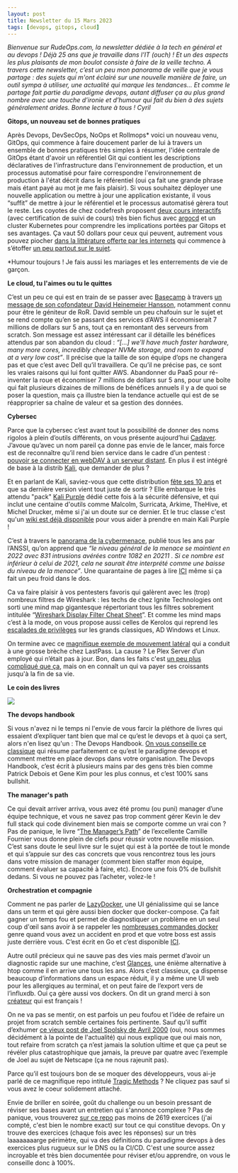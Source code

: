 ```yaml
---
layout: post
title: Newsletter du 15 Mars 2023
tags: [devops, gitops, cloud]
---
```






*Bienvenue sur RudeOps.com, la newsletter dédiée à la tech en général et au devops ! Déjà 25 ans que je travaille dans l’IT (ouch) ! Et un des aspects les plus plaisants de mon boulot consiste à faire de la veille techno. A travers cette newsletter, c’est un peu mon panorama de veille que je vous partage : des sujets qui m'ont éclairé sur une nouvelle manière de faire, un outil sympa à utiliser, une actualité qui marque les tendances… Et comme le partage fait partie du paradigme devops, autant diffuser ça au plus grand nombre avec une touche d’ironie et d’humour qui fait du bien à des sujets généralement arides. Bonne lecture à tous !
Cyril*  


**Gitops, un nouveau set de bonnes pratiques**

Après Devops, DevSecOps, NoOps et Rollmops* voici un nouveau venu, GitOps, qui commence à faire doucement parler de lui à travers un ensemble de bonnes pratiques très simples à résumer, l'idée centrale de GitOps étant d'avoir un référentiel Git qui contient les descriptions déclaratives de l'infrastructure dans l'environnement de production, et un processus automatisé pour faire correspondre l'environnement de production à l'état décrit dans le référentiel (oui ça fait une grande phrase mais étant payé au mot je me fais plaisir). Si vous souhaitez déployer une nouvelle application ou mettre à jour une application existante, il vous “suffit” de mettre à jour le référentiel et le processus automatisé gèrera tout le reste. Les coyotes de chez codefresh proposent  [deux cours interactifs](https://learning.codefresh.io/start)  (avec certification de suivi de cours) très bien fichus avec  [argocd](https://argo-cd.readthedocs.io/en/stable/) et un cluster Kubernetes pour comprendre les implications portées par Gitops et ses avantages. Ça vaut 50 dollars pour ceux qui peuvent, autrement vous pouvez piocher  [dans la littérature offerte par les internets](https://www.redhat.com/fr/topics/devops/what-is-gitops)  qui commence à s’étoffer  [un peu partout sur le sujet](https://blog.devops.dev/gitops-multi-tenancy-with-argo-cd-74ce8ec3bbf5).

*Humour toujours ! Je fais aussi les mariages et les enterrements de vie de garçon.  

**Le cloud, tu l'aimes ou tu le quittes**

C’est un peu ce qui est en train de se passer avec  [Basecamp](https://basecamp.com/) à travers  [un message de son cofondateur David Heinemeier Hansson](https://world.hey.com/dhh/why-we-re-leaving-the-cloud-654b47e0), notamment connu pour être le géniteur de RoR. David semble un peu chafouin sur le sujet et se rend compte qu’en se passant des services d’AWS il économiserait 7 millions de dollars sur 5 ans, tout ça en remontant des serveurs from scratch. Son message est assez intéressant car il détaille les bénéfices attendus par son abandon du cloud :  _“[...] we'll have much faster hardware, many more cores, incredibly cheaper NVMe storage, and room to expand at a very low cost”_. Il précise que la taille de son équipe d’ops ne changera pas et que c’est avec Dell qu’il travaillera. Ce qu’il ne précise pas, ce sont les vraies raisons qui lui font quitter AWS. Abandonner du PaaS pour ré-inventer la roue et économiser 7 millions de dollars sur 5 ans, pour une boîte qui fait plusieurs dizaines de millions de bénéfices annuels il y a de quoi se poser la question, mais ça illustre bien la tendance actuelle qui est de se réapproprier sa chaîne de valeur et sa gestion des données.

**Cybersec**

Parce que la cybersec c’est avant tout la possibilité de donner des noms rigolos à plein d’outils différents, on vous présente aujourd’hui  [Cadaver](https://www.kalilinux.in/2021/06/cadaver-exploit-http-put-vulnerability-kali-linux.html). J’avoue qu’avec un nom pareil ça donne pas envie de le lancer, mais force est de reconnaître qu’il rend bien service dans le cadre d’un pentest :  [pouvoir se connecter en webDAV à un serveur distant](https://null-byte.wonderhowto.com/how-to/exploit-webdav-server-get-shell-0204718/). En plus il est intégré de base à la distrib  [Kali](https://www.kali.org/), que demander de plus ?

Et en parlant de Kali, saviez-vous que cette distribution  [fête ses 10 ans](https://www.kali.org/blog/kali-linux-2023-1-release/)  et que sa dernière version vient tout juste de sortir ? Elle embarque le très attendu "pack" [Kali Purple](https://www.kali.org/blog/kali-linux-2023-1-release/#kali-purple)  dédié cette fois à la sécurité défensive, et qui inclut une centaine d'outils comme Malcolm, Surricata, Arkime, TheHive, et Michel Drucker, même si j'ai un doute sur ce dernier. Et le truc classe c'est qu'un  [wiki est déjà disponible](https://gitlab.com/kalilinux/kali-purple/documentation/-/wikis/home)  pour vous aider à prendre en main Kali Purple !

C’est à travers le  [panorama de la cybermenace](https://www.cert.ssi.gouv.fr/cti/CERTFR-2023-CTI-001/), publié tous les ans par l’ANSSI, qu’on apprend que  _“le niveau général de la menace se maintient en 2022 avec 831 intrusions avérées contre 1082 en 20211 . Si ce nombre est inférieur à celui de 2021, cela ne saurait être interprété comme une baisse du niveau de la menace”_. Une quarantaine de pages à lire  [ICI](https://www.cert.ssi.gouv.fr/cti/CERTFR-2023-CTI-001/)  même si ça fait un peu froid dans le dos.

Ca va faire plaisir à vos pentesters favoris qui galèrent avec les (trop) nombreux filtres de Wireshark : les techs de chez Ignite Technologies ont sorti une mind map gigantesque répertoriant tous les filtres sobrement intitulée “[Wireshark Display Filter Cheat Sheet](https://github.com/Ignitetechnologies/Mindmap/tree/main/Wireshark)”. Et comme les mind maps c’est à la mode, on vous propose aussi celles de Kerolos qui reprend les  [escalades de privilèges](https://github.com/noby0x1/Mind-Maps)  sur les grands classiques, AD Windows et Linux.

On termine avec ce  [magnifique exemple de mouvement latéral](https://thehackernews.com/2023/03/lastpass-hack-engineers-failure-to.html)  qui a conduit à une grosse brèche chez LastPass. La cause ? Le Plex Server d’un employé qui n’était pas à jour. Bon, dans les faits c'est  [un peu plus compliqué que ça](https://www.lemonde.fr/pixels/article/2022/12/23/le-gestionnaire-de-mots-de-passe-lastpass-touche-par-une-fuite-de-donnees_6155508_4408996.html), mais on en connaît un qui va payer ses croissants jusqu'à la fin de sa vie.

**Le coin des livres**

![](https://storage.mlcdn.com/account_image/325165/qmKg4wBqo3gFr8vj5ZpSSGwQOpnYUWKKDjPatYB9.png)

**The devops handbook**

Si vous n'avez ni le temps ni l'envie de vous farcir la pléthore de livres qui essaient d’expliquer tant bien que mal ce qu’est le devops et à quoi ça sert, alors n'en lisez qu'un : The Devops Handbook. [On vous conseille ce classique](https://itrevolution.com/product/the-devops-handbook-second-edition/)  qui résume parfaitement ce qu’est le paradigme devops et comment mettre en place devops dans votre organisation. The Devops Handbook, c’est écrit à plusieurs mains par des gens très bien comme Patrick Debois et Gene Kim pour les plus connus, et c’est 100% sans bullshit.

**The manager's path**

Ce qui devait arriver arriva, vous avez été promu (ou puni) manager d’une équipe technique, et vous ne savez pas trop comment gérer Kevin le dev full stack qui code divinement bien mais se comporte comme un vrai con ? Pas de panique, le livre “[The Manager’s Path](https://www.oreilly.com/library/view/the-managers-path/9781491973882/)” de l’excellente Camille Fournier vous donne plein de clefs pour réussir votre nouvelle mission. C’est sans doute le seul livre sur le sujet qui est à la portée de tout le monde et qui s’appuie sur des cas concrets que vous rencontrez tous les jours dans votre mission de manager (comment bien staffer mon équipe, comment évaluer sa capacité à faire, etc). Encore une fois 0% de bullshit dedans. Si vous ne pouvez pas l’acheter, volez-le !

**Orchestration et compagnie**

Comment ne pas parler de  [LazyDocker](https://github.com/jesseduffield/lazydocker), une UI génialissime qui se lance dans un term et qui gère aussi bien docker que docker-compose. Ça fait gagner un temps fou et permet de diagnostiquer un problème en un seul coup d'œil sans avoir à se rappeler les  [nombreuses commandes docker](https://dockerlabs.collabnix.com/docker/cheatsheet/)  genre quand vous avez un accident en prod et que votre boss est assis juste derrière vous. C’est écrit en Go et c’est disponible  [ICI](https://github.com/jesseduffield/lazydocker).

Autre outil précieux qui ne sauve pas des vies mais permet d’avoir un diagnostic rapide sur une machine, c’est  [Glances](https://nicolargo.github.io/glances/), une énième alternative à htop comme il en arrive une tous les ans. Alors c’est classieux, ça dispense beaucoup d’informations dans un espace réduit, il y a même une UI web pour les allergiques au terminal, et on peut faire de l’export vers de l’influxdb. Oui ça gère aussi vos dockers. On dit un grand merci à son  [créateur](https://github.com/nicolargo) qui est français !  

On ne va pas se mentir, on est parfois un peu foufou et l’idée de refaire un projet from scratch semble certaines fois pertinente. Sauf qu’il suffit d’exhumer  [ce vieux post de Joel Spolsky de Avril 2000](https://www.joelonsoftware.com/2000/04/06/things-you-should-never-do-part-i/)  (oui, nous sommes décidément à la pointe de l'actualité) qui nous explique que oui mais non, tout refaire from scratch ça n’est jamais la solution ultime et que ça peut se révéler plus catastrophique que jamais, la preuve par quatre avec l’exemple de Joel au sujet de Netscape (ça ne nous rajeunit pas).  
  
Parce qu’il est toujours bon de se moquer des développeurs, vous ai-je parlé de ce magnifique repo intitulé  [Tragic Methods](https://github.com/neemspees/tragic-methods)  ? Ne cliquez pas sauf si vous avez le coeur solidement attaché.

Envie de briller en soirée, goût du challenge ou un besoin pressant de réviser ses bases avant un entretien qui s'annonce complexe ? Pas de panique, vous trouverez  [sur ce repo](https://github.com/bregman-arie/devops-exercises)  pas moins de 2619 exercices (j'ai compté, c'est bien le nombre exact) sur tout ce qui constitue devops. On y trouve des exercices (chaque fois avec les réponses) sur un très laaaaaaaarge périmètre, qui va des définitions du paradigme devops à des exercices plus rugueux sur le DNS ou la CI/CD. C'est une source assez incroyable et très bien documentée pour réviser et/ou apprendre, on vous le conseille donc à 100%.